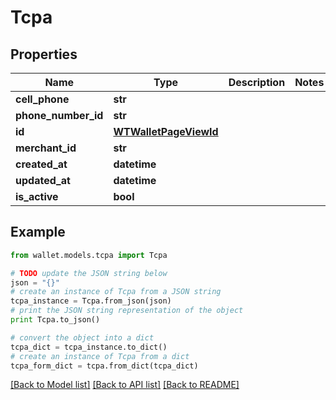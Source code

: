# Tcpa


## Properties

Name | Type | Description | Notes
------------ | ------------- | ------------- | -------------
**cell_phone** | **str** |  | 
**phone_number_id** | **str** |  | 
**id** | [**WTWalletPageViewId**](WTWalletPageViewId.md) |  | 
**merchant_id** | **str** |  | 
**created_at** | **datetime** |  | 
**updated_at** | **datetime** |  | 
**is_active** | **bool** |  | 

## Example

```python
from wallet.models.tcpa import Tcpa

# TODO update the JSON string below
json = "{}"
# create an instance of Tcpa from a JSON string
tcpa_instance = Tcpa.from_json(json)
# print the JSON string representation of the object
print Tcpa.to_json()

# convert the object into a dict
tcpa_dict = tcpa_instance.to_dict()
# create an instance of Tcpa from a dict
tcpa_form_dict = tcpa.from_dict(tcpa_dict)
```
[[Back to Model list]](../README.md#documentation-for-models) [[Back to API list]](../README.md#documentation-for-api-endpoints) [[Back to README]](../README.md)


